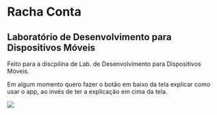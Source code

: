 # Racha Conta
## Laboratório de Desenvolvimento para Dispositivos Móveis
Feito para a discpilina de Lab. de Desenvolvimento para Dispositivos Móveis.

Em algum momento quero fazer o botão em baixo da tela explicar como usar o app, ao invés de ter a explicação em cima da tela.

![](https://i.ibb.co/2sGD6Tj/resized-image-Promo.jpg)

